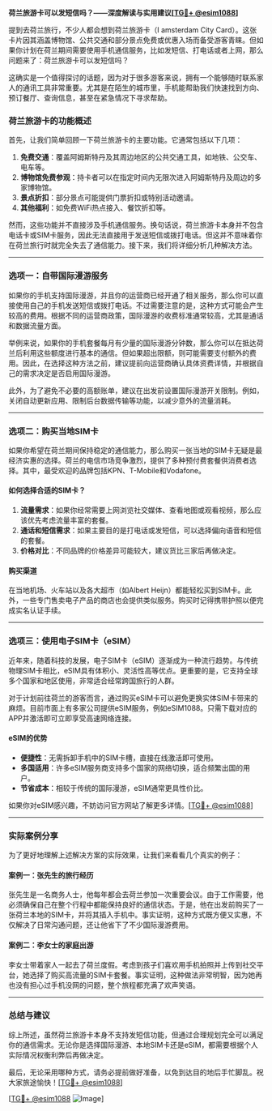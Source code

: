 **荷兰旅游卡可以发短信吗？——深度解读与实用建议[[TG💪+ @esim1088](https://t.me/s/esim1088)]**

提到去荷兰旅行，不少人都会想到荷兰旅游卡（I amsterdam City Card）。这张卡片因其涵盖博物馆、公共交通和部分景点免费或优惠入场而备受游客青睐。但如果你计划在荷兰期间需要使用手机通信服务，比如发短信、打电话或者上网，那么问题来了：荷兰旅游卡可以发短信吗？

这确实是一个值得探讨的话题，因为对于很多游客来说，拥有一个能够随时联系家人的通讯工具非常重要。尤其是在陌生的城市里，手机能帮助我们快速找到方向、预订餐厅、查询信息，甚至在紧急情况下寻求帮助。

### 荷兰旅游卡的功能概述

首先，让我们简单回顾一下荷兰旅游卡的主要功能。它通常包括以下几项：

1. **免费交通**：覆盖阿姆斯特丹及其周边地区的公共交通工具，如地铁、公交车、电车等。
2. **博物馆免费参观**：持卡者可以在指定时间内无限次进入阿姆斯特丹及周边的多家博物馆。
3. **景点折扣**：部分景点可能提供门票折扣或特别活动邀请。
4. **其他福利**：如免费WiFi热点接入、餐饮折扣等。

然而，这些功能并不直接涉及手机通信服务。换句话说，荷兰旅游卡本身并不包含电话卡或SIM卡服务，因此无法直接用于发送短信或拨打电话。但这并不意味着你在荷兰旅行时就完全失去了通信能力。接下来，我们将详细分析几种解决方法。

---

### 选项一：自带国际漫游服务

如果你的手机支持国际漫游，并且你的运营商已经开通了相关服务，那么你可以直接使用自己的手机发送短信或拨打电话。不过需要注意的是，这种方式可能会产生较高的费用。根据不同的运营商政策，国际漫游的收费标准通常较高，尤其是通话和数据流量方面。

举例来说，如果你的手机套餐每月有少量的国际漫游分钟数，那么你可以在抵达荷兰后利用这些额度进行基本的通信。但如果超出限额，则可能需要支付额外的费用。因此，在选择这种方法之前，建议提前向运营商确认具体资费详情，并根据自己的需求决定是否启用国际漫游。

此外，为了避免不必要的高额账单，建议在出发前设置国际漫游开关限制。例如，关闭自动更新应用、限制后台数据传输等功能，以减少意外的流量消耗。

---

### 选项二：购买当地SIM卡

如果你希望在荷兰期间保持稳定的通信能力，那么购买一张当地的SIM卡无疑是最经济实惠的选择。荷兰的电信市场竞争激烈，提供了多种预付费套餐供消费者选择。其中，最受欢迎的品牌包括KPN、T-Mobile和Vodafone。

#### 如何选择合适的SIM卡？
1. **流量需求**：如果你经常需要上网浏览社交媒体、查看地图或观看视频，那么应该优先考虑流量丰富的套餐。
2. **通话和短信需求**：如果主要目的是打电话或发短信，可以选择偏向语音和短信的套餐。
3. **价格对比**：不同品牌的价格差异可能较大，建议货比三家后再做决定。

#### 购买渠道
在当地机场、火车站以及各大超市（如Albert Heijn）都能轻松买到SIM卡。此外，一些专门售卖电子产品的商店也会提供类似服务。购买时记得携带护照以便完成实名认证手续。

---

### 选项三：使用电子SIM卡（eSIM）

近年来，随着科技的发展，电子SIM卡（eSIM）逐渐成为一种流行趋势。与传统物理SIM卡相比，eSIM具有体积小、灵活性高等优点。更重要的是，它支持全球多个国家和地区使用，非常适合经常跨国旅行的人群。

对于计划前往荷兰的游客而言，通过购买eSIM卡可以避免更换实体SIM卡带来的麻烦。目前市面上有多家公司提供eSIM服务，例如eSIM1088。只需下载对应的APP并激活即可立即享受高速网络连接。

#### eSIM的优势
- **便捷性**：无需拆卸手机中的SIM卡槽，直接在线激活即可使用。
- **多国适用**：许多eSIM服务商支持多个国家的网络切换，适合频繁出国的用户。
- **节省成本**：相较于传统的国际漫游，eSIM通常更具性价比。

如果你对eSIM感兴趣，不妨访问官方网站了解更多详情。[[TG💪+ @esim1088](https://t.me/s/esim1088)]

---

### 实际案例分享

为了更好地理解上述解决方案的实际效果，让我们来看看几个真实的例子：

#### 案例一：张先生的旅行经历
张先生是一名商务人士，他每年都会去荷兰参加一次重要会议。由于工作需要，他必须确保自己在整个行程中都能保持良好的通信状态。于是，他在出发前购买了一张荷兰本地的SIM卡，并将其插入手机中。事实证明，这种方式既方便又实惠，不仅解决了日常沟通问题，还让他省下了不少国际漫游费用。

#### 案例二：李女士的家庭出游
李女士带着家人一起去了荷兰度假。考虑到孩子们喜欢用手机拍照并上传到社交平台，她选择了购买高流量的SIM卡套餐。事实证明，这种做法非常明智，因为她再也没有担心过手机没网的问题，整个旅程都充满了欢声笑语。

---

### 总结与建议

综上所述，虽然荷兰旅游卡本身不支持发短信功能，但通过合理规划完全可以满足你的通信需求。无论你是选择国际漫游、本地SIM卡还是eSIM，都需要根据个人实际情况权衡利弊后再做决定。

最后，无论采用哪种方式，请务必提前做好准备，以免到达目的地后手忙脚乱。祝大家旅途愉快！[[TG💪+ @esim1088](https://t.me/s/esim1088)] 

[[TG💪+ @esim1088](https://t.me/s/esim1088) ![Image](https://i.postimg.cc/4NQfJmqS/Snipaste-2025-05-13-00-14-12.png)]